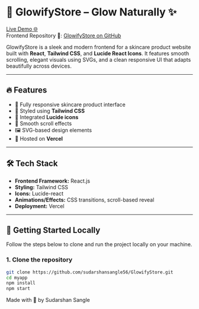 # 🌿 GlowifyStore – Glow Naturally ✨

[Live Demo 🌐](https://glownaturally.vercel.app/)  
Frontend Repository 📁: [GlowifyStore on GitHub](https://github.com/sudarshansangle56/GlowifyStore)

GlowifyStore is a sleek and modern frontend for a skincare product website built with **React**, **Tailwind CSS**, and **Lucide React Icons**. It features smooth scrolling, elegant visuals using SVGs, and a clean responsive UI that adapts beautifully across devices.

---

## 🔥 Features

- 🌸 Fully responsive skincare product interface
- 🎨 Styled using **Tailwind CSS**
- 🌈 Integrated **Lucide icons**
- 🧭 Smooth scroll effects
- 🖼️ SVG-based design elements
- 🚀 Hosted on **Vercel**

---

## 🛠️ Tech Stack

- **Frontend Framework:** React.js
- **Styling:** Tailwind CSS
- **Icons:** Lucide-react
- **Animations/Effects:** CSS transitions, scroll-based reveal
- **Deployment:** Vercel

---

## 🚀 Getting Started Locally

Follow the steps below to clone and run the project locally on your machine.

### 1. Clone the repository

```bash
git clone https://github.com/sudarshansangle56/GlowifyStore.git
cd myapp
npm install
npm start

```


Made with 💚 by Sudarshan Sangle
